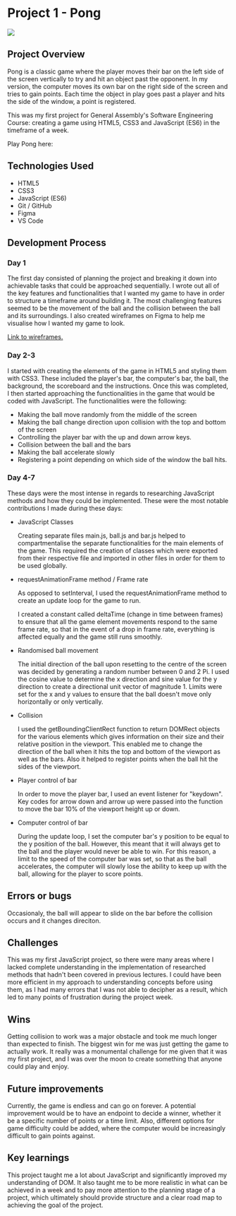 # Project 1 - Pong

![](https://i.imgur.com/sKDEY3g.png)

## Project Overview

Pong is a classic game where the player moves their bar on the left side of the screen vertically to try and hit an object past the opponent. In my version, the computer moves its own bar on the right side of the screen and tries to gain points. Each time the object in 
play goes past a player and hits the side of the window, a point is registered. 

This was my first project for General Assembly's Software Engineering Course: creating a game using HTML5, CSS3 and JavaScript (ES6) in the timeframe of a week. 

Play Pong here:

## Technologies Used 
- HTML5 
- CSS3
- JavaScript (ES6)
- Git / GitHub
- Figma 
- VS Code

## Development Process 

### Day 1 
The first day consisted of planning the project and breaking it down into achievable tasks that could be approached sequentially. I wrote out all of the key features and functionalities that I wanted my game to have in order to structure a timeframe around building it. The most challenging features seemed to be the movement of the ball and the collision between the ball and its surroundings. 
I also created wireframes on Figma to help me visualise how I wanted my game to look. 

[Link to wireframes.](https://www.figma.com/file/qfyaY6dJDAuzUeldleiEzZ/Pong-Wireframes)

### Day 2-3
I started with creating the elements of the game in HTML5 and styling them with CSS3. These included the player's bar, the computer's bar, the ball, the background, the scoreboard and the instructions. Once this was completed, I then started approaching the functionalities in the game that would be coded with JavaScript. The functionalities were the following:
- Making the ball move randomly from the middle of the screen
- Making the ball change direction upon collision with the top and bottom of the screen
- Controlling the player bar with the up and down arrow keys.
- Collision between the ball and the bars
- Making the ball accelerate slowly
- Registering a point depending on which side of the window the ball hits. 

### Day 4-7
These days were the most intense in regards to researching JavaScript methods and how they could be implemented. These were the most notable contributions I made during these days: 
- JavaScript Classes

  Creating separate files main.js, ball.js and bar.js helped to compartmentalise the separate functionalities for the main elements of the game. This required the creation of classes which were exported from their respective file and imported in other files in order for them to be used globally. 

- requestAnimationFrame method / Frame rate 

  As opposed to setInterval, I used the requestAnimationFrame method to create an update loop for the game to run.

  I created a  constant called deltaTime (change in time between frames) to ensure that all the game element movements respond to the same frame rate, so that in the event of a drop in frame rate, everything is affected equally and the game still runs smoothly.

- Randomised ball movement
  
  The initial direction of the ball upon resetting to the centre of the screen was decided by generating a random number between 0 and 2 Pi. I used the cosine value to determine the x direction and sine value for the y direction to create a directional unit vector of magnitude 1. Limits were set for the x and y values to ensure that the ball doesn't move only horizontally or only vertically.

- Collision 

  I used the getBoundingClientRect function to return DOMRect objects for the various elements which gives information on their size and their relative position in the viewport. This enabled me to change the direction of the ball when it hits the top and bottom of the viewport as well as the bars. Also it helped to register points when the ball hit the sides of the viewport. 

- Player control of bar

  In order to move the player bar, I used an event listener for "keydown". Key codes for arrow down and arrow up were passed into the function to move the bar 10% of the viewport height up or down.

- Computer control of bar

  During the update loop, I set the computer bar's y position to be equal to the y position of the ball. However, this meant that it will always get to the ball and the player would never be able to win. For this reason, a limit to the speed of the computer bar was set, so that as the ball accelerates, the computer will slowly lose the ability to keep up with the ball, allowing for the player to score points.

## Errors or bugs

Occasionaly, the ball will appear to slide on the bar before the collision occurs and it changes direciton.

## Challenges

This was my first JavaScript project, so there were many areas where I lacked complete understanding in the implementation of researched methods that hadn't been covered in previous lectures. I could have been more efficient in my approach to understanding concepts before using them, as I had many errors that I was not able to decipher as a result, which led to many points of frustration during the project week.

## Wins

Getting collision to work was a major obstacle and took me much longer than expected to finish. The biggest win for me was just getting the game to actually work. It really was a monumental challenge for me given that it was my first project, and I was over the moon to create something that anyone could play and enjoy.

## Future improvements

Currently, the game is endless and can go on forever. A potential improvement would be to have an endpoint to decide a winner, whether it be a specific number of points or a time limit. Also, different options for game difficulty could be added, where the computer would be increasingly difficult to gain points against. 

## Key learnings

This project taught me a lot about JavaScript and significantly improved my understanding of DOM. It also taught me to be more realistic in what can be achieved in a week and to pay more attention to the planning stage of a project, which ultimately should provide structure and a clear road map to achieving the goal of the project.










